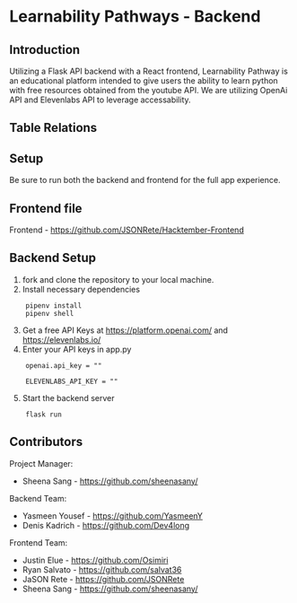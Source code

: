 # Learnability Pathways - Backend

## Introduction

Utilizing a Flask API backend with a React frontend, Learnability Pathway is an educational platform intended to give users the ability to learn python with free resources obtained from the youtube API. We are utilizing OpenAi API and Elevenlabs API to leverage accessability.

## Table Relations



## Setup

Be sure to run both the backend and frontend for the full app experience.

## Frontend file

Frontend - https://github.com/JSONRete/Hacktember-Frontend

## Backend Setup

1. fork and clone the repository to your local machine.
2. Install necessary dependencies 
```
    pipenv install
    pipenv shell
```

3. Get a free API Keys at https://platform.openai.com/ and https://elevenlabs.io/
4. Enter your API keys in app.py
```
    openai.api_key = ""

    ELEVENLABS_API_KEY = ""
```
5. Start the backend server
```
    flask run
```
## Contributors

Project Manager:

- Sheena Sang - https://github.com/sheenasany/

Backend Team:

- Yasmeen Yousef - https://github.com/YasmeenY
- Denis Kadrich - https://github.com/Dev4long

Frontend Team:

- Justin Elue - https://github.com/Osimiri
- Ryan Salvato - https://github.com/salvat36
- JaSON Rete - https://github.com/JSONRete
- Sheena Sang - https://github.com/sheenasany/
